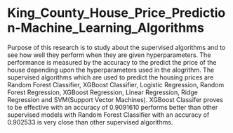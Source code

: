 # King_County_House_Price_Prediction-Machine_Learning_Algorithms
Purpose of this research is to study about the supervised algorithms and to see how well they perform when they are given hyperparameters. The performance is measured by the accuracy to the predict the price of the house depending upon the hyperparameters used in the alogrithm. The supervised algorithms which are used to predict the housing prices are Random Forest Classifier, XGBoost Classifier, Logistic Regression, Random Forest Regression, XGBoost Regression, Linear Regression, Ridge Regression and SVM(Support Vector Machines). XGBoost Classifer proves to be effective with an accuracy of 0.9091610 performs better than other supervised models with Random Forest Classifier with an accuracy of 0.902533 is very close than other supervised algorithms.

